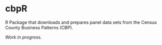 # cbpR
R Package that downloads and prepares panel data sets from the Census County Business Patterns (CBP). 

*Work in progress.*
